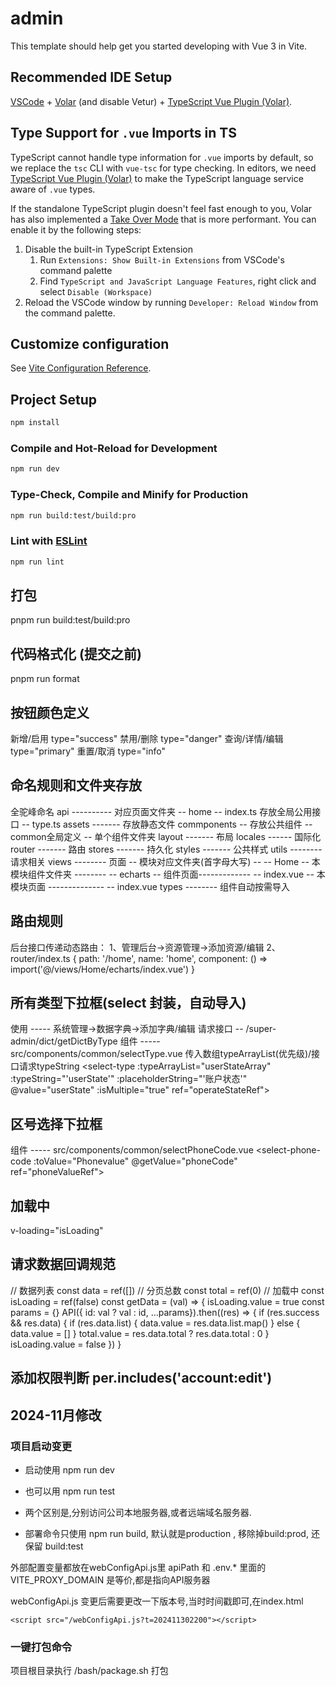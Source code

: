 # admin

This template should help get you started developing with Vue 3 in Vite.

## Recommended IDE Setup

[VSCode](https://code.visualstudio.com/) + [Volar](https://marketplace.visualstudio.com/items?itemName=Vue.volar) (and disable Vetur) + [TypeScript Vue Plugin (Volar)](https://marketplace.visualstudio.com/items?itemName=Vue.vscode-typescript-vue-plugin).

## Type Support for `.vue` Imports in TS

TypeScript cannot handle type information for `.vue` imports by default, so we replace the `tsc` CLI with `vue-tsc` for type checking. In editors, we need [TypeScript Vue Plugin (Volar)](https://marketplace.visualstudio.com/items?itemName=Vue.vscode-typescript-vue-plugin) to make the TypeScript language service aware of `.vue` types.

If the standalone TypeScript plugin doesn't feel fast enough to you, Volar has also implemented a [Take Over Mode](https://github.com/johnsoncodehk/volar/discussions/471#discussioncomment-1361669) that is more performant. You can enable it by the following steps:

1. Disable the built-in TypeScript Extension
   1. Run `Extensions: Show Built-in Extensions` from VSCode's command palette
   2. Find `TypeScript and JavaScript Language Features`, right click and select `Disable (Workspace)`
2. Reload the VSCode window by running `Developer: Reload Window` from the command palette.

## Customize configuration

See [Vite Configuration Reference](https://vitejs.dev/config/).

## Project Setup

```sh
npm install
```

### Compile and Hot-Reload for Development

```sh
npm run dev
```

### Type-Check, Compile and Minify for Production

```sh
npm run build:test/build:pro
```

### Lint with [ESLint](https://eslint.org/)

```sh
npm run lint
```

## 打包
pnpm run build:test/build:pro

## 代码格式化 (提交之前)
pnpm run format

## 按钮颜色定义
新增/启用 type="success"
禁用/删除 type="danger"
查询/详情/编辑 type="primary"
重置/取消 type="info"

## 命名规则和文件夹存放
全驼峰命名
api ---------- 对应页面文件夹
   -- home
      -- index.ts 存放全局公用接口
      -- type.ts
assets ------- 存放静态文件
commponents -- 存放公共组件
   -- common全局定义
   -- 单个组件文件夹
layout ------- 布局
locales ------ 国际化
router ------- 路由
stores ------- 持久化
styles ------- 公共样式
utils -------- 请求相关
views -------- 页面
   -- 模块对应文件夹(首字母大写) --       -- Home
      -- 本模块组件文件夹 --------           -- echarts
         -- 组件页面-------------               -- index.vue
      -- 本模块页面 --------------           -- index.vue
types -------- 组件自动按需导入

## 路由规则
后台接口传递动态路由：
1、管理后台->资源管理->添加资源/编辑
2、router/index.ts
   {
      path: '/home',
      name: 'home',
      component: () => import('@/views/Home/echarts/index.vue')
   }

## 所有类型下拉框(select 封装，自动导入)
使用 ----- 系统管理->数据字典->添加字典/编辑
请求接口 -- /super-admin/dict/getDictByType
组件 ----- src/components/common/selectType.vue
传入数组typeArrayList(优先级)/接口请求typeString
<select-type :typeArrayList="userStateArray" :typeString="'userState'" :placeholderString="'账户状态'" @value="userState" :isMultiple="true" ref="operateStateRef"></select-type>

## 区号选择下拉框
组件 ----- src/components/common/selectPhoneCode.vue
<select-phone-code :toValue="Phonevalue" @getValue="phoneCode" ref="phoneValueRef"></select-phone-code>

## 加载中
v-loading="isLoading"

## 请求数据回调规范
// 数据列表
const data = ref([])
// 分页总数
const total = ref(0)
// 加载中
const isLoading = ref(false)
const getData = (val) => {
  isLoading.value = true
  const params = {}
  API({ id: val ? val : id, ...params}).then((res) => {
    if (res.success && res.data) {
      if (res.data.list) {
        data.value = res.data.list.map()
      } else {
        data.value = []
      }
      total.value = res.data.total ? res.data.total : 0
    }
    isLoading.value = false
  })
}

## 添加权限判断 per.includes('account:edit')

## 2024-11月修改

### 项目启动变更
* 启动使用 npm run dev
* 也可以用 npm run test 

* 两个区别是,分别访问公司本地服务器,或者远端域名服务器.

* 部署命令只使用 npm run build, 默认就是production , 移除掉build:prod, 还保留 build:test

外部配置变量都放在webConfigApi.js里
apiPath 和 .env.* 里面的VITE_PROXY_DOMAIN  是等价,都是指向API服务器

webConfigApi.js 变更后需要更改一下版本号,当时时间戳即可,在index.html

```
<script src="/webConfigApi.js?t=202411302200"></script>
```

### 一键打包命令
项目根目录执行  /bash/package.sh
打包